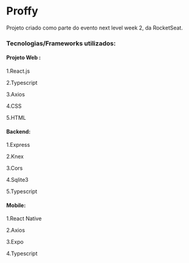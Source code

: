 # Proffy

Projeto criado como parte do evento next level week 2, da RocketSeat.

### Tecnologias/Frameworks utilizados:

#### Projeto Web :

1.React.js

2.Typescript

3.Axios

4.CSS

5.HTML

#### Backend:

1.Express

2.Knex

3.Cors

4.Sqlite3

5.Typescript

#### Mobile:

1.React Native

2.Axios

3.Expo

4.Typescript

